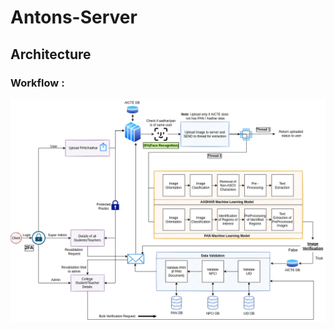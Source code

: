 # Antons-Server

## Architecture

### Workflow :
![Screenshot](./images/Antons-Workflow.drawio.png)
